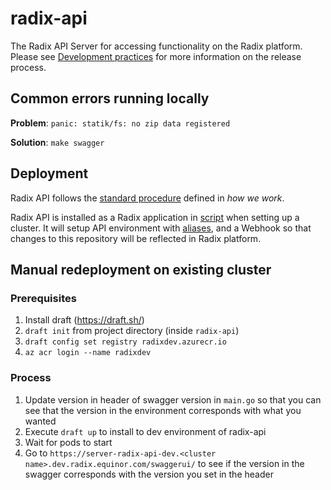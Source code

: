 # radix-api

The Radix API Server for accessing functionality on the Radix platform. Please see [Development practices](./development-practices.md) for more information on the release process.

## Common errors running locally

**Problem**: `panic: statik/fs: no zip data registered`

**Solution**: `make swagger`

## Deployment

Radix API follows the [standard procedure](https://github.com/equinor/radix-private/blob/master/docs/how-we-work/development-practices.md#standard-radix-applications) defined in *how we work*.

Radix API is installed as a Radix application in [script](https://github.com/equinor/radix-platform/blob/master/scripts/install_base_components.sh) when setting up a cluster. It will setup API environment with [aliases](https://github.com/equinor/radix-platform/blob/master/scripts/create_alias.sh), and a Webhook so that changes to this repository will be reflected in Radix platform. 

## Manual redeployment on existing cluster

### Prerequisites
1. Install draft (https://draft.sh/)
2. `draft init` from project directory (inside `radix-api`)
3. `draft config set registry radixdev.azurecr.io`
4. `az acr login --name radixdev`

### Process 
1. Update version in header of swagger version in `main.go` so that you can see that the version in the environment corresponds with what you wanted
3. Execute `draft up` to install to dev environment of radix-api
4. Wait for pods to start
5. Go to `https://server-radix-api-dev.<cluster name>.dev.radix.equinor.com/swaggerui/` to see if the version in the swagger corresponds with the version you set in the header
